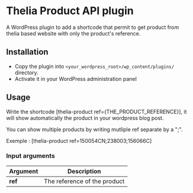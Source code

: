 # Thelia Product API plugin

A WordPress plugin to add a shortcode that permit to get product from thelia based website with only the product's reference. 

## Installation

* Copy the plugin into ```<your_wordpress_root>/wp_content/plugins/``` directory.
* Activate it in your WordPress administration panel

## Usage

Write the shortcode [thelia-product ref={THE_PRODUCT_REFERENCE}], it will show automatically the product in your wordpress blog post.

You can show multiple products by writing mutliple ref separate by a ";".

Exemple : [thelia-product ref=150054CN;238003;156066C]

### Input arguments

|Argument |Description |
|---      |--- |
|**ref** | The reference of the product |
